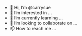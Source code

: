 - 👋 Hi, I’m @carrysue
- 👀 I’m interested in ...
- 🌱 I’m currently learning ...
- 💞️ I’m looking to collaborate on ...
- 📫 How to reach me ...

<!---
carrysue/carrysue is a ✨ special ✨ repository because its `README.md` (this file) appears on your GitHub profile.
You can click the Preview link to take a look at your changes.
--->
